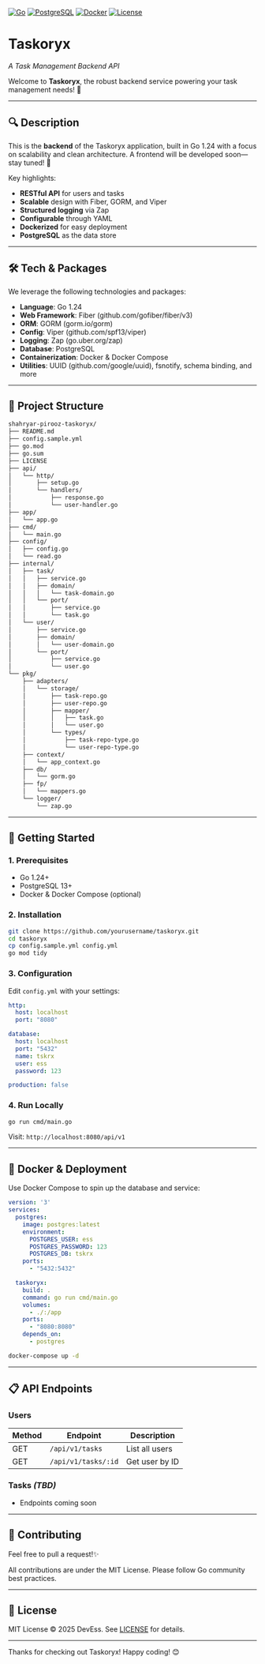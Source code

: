 [![Go](https://img.shields.io/badge/Go-1.24-00ADD8.svg)](https://golang.org)  [![PostgreSQL](https://img.shields.io/badge/PostgreSQL-13-blue.svg)](https://www.postgresql.org)  [![Docker](https://img.shields.io/badge/Docker-20.10-blue.svg)](https://docker.com)  [![License](https://img.shields.io/badge/License-MIT-green.svg)](LICENSE)

# Taskoryx  
_A Task Management Backend API_

Welcome to **Taskoryx**, the robust backend service powering your task management needs! 🚀

---

## 🔍 Description
This is the **backend** of the Taskoryx application, built in Go 1.24 with a focus on scalability and clean architecture. A frontend will be developed soon—stay tuned! 🎉

Key highlights:
- **RESTful API** for users and tasks
- **Scalable** design with Fiber, GORM, and Viper
- **Structured logging** via Zap
- **Configurable** through YAML
- **Dockerized** for easy deployment
- **PostgreSQL** as the data store

---

## 🛠 Tech & Packages
We leverage the following technologies and packages:
- **Language**: Go 1.24
- **Web Framework**: Fiber (github.com/gofiber/fiber/v3)
- **ORM**: GORM (gorm.io/gorm)
- **Config**: Viper (github.com/spf13/viper)
- **Logging**: Zap (go.uber.org/zap)
- **Database**: PostgreSQL
- **Containerization**: Docker & Docker Compose
- **Utilities**: UUID (github.com/google/uuid), fsnotify, schema binding, and more

---

## 📁 Project Structure
```bash
shahryar-pirooz-taskoryx/
├── README.md
├── config.sample.yml
├── go.mod
├── go.sum
├── LICENSE
├── api/
│   └── http/
│       ├── setup.go
│       └── handlers/
│           ├── response.go
│           └── user-handler.go
├── app/
│   └── app.go
├── cmd/
│   └── main.go
├── config/
│   ├── config.go
│   └── read.go
├── internal/
│   ├── task/
│   │   ├── service.go
│   │   ├── domain/
│   │   │   └── task-domain.go
│   │   └── port/
│   │       ├── service.go
│   │       └── task.go
│   └── user/
│       ├── service.go
│       ├── domain/
│       │   └── user-domain.go
│       └── port/
│           ├── service.go
│           └── user.go
└── pkg/
    ├── adapters/
    │   └── storage/
    │       ├── task-repo.go
    │       ├── user-repo.go
    │       ├── mapper/
    │       │   ├── task.go
    │       │   └── user.go
    │       └── types/
    │           ├── task-repo-type.go
    │           └── user-repo-type.go
    ├── context/
    │   └── app_context.go
    ├── db/
    │   └── gorm.go
    ├── fp/
    │   └── mappers.go
    └── logger/
        └── zap.go
```

---

## 🏁 Getting Started
### 1. Prerequisites
- Go 1.24+
- PostgreSQL 13+
- Docker & Docker Compose (optional)

### 2. Installation
```bash
git clone https://github.com/yourusername/taskoryx.git
cd taskoryx
cp config.sample.yml config.yml
go mod tidy
```

### 3. Configuration
Edit `config.yml` with your settings:
```yaml
http:
  host: localhost
  port: "8080"

database:
  host: localhost
  port: "5432"
  name: tskrx
  user: ess
  password: 123

production: false
```

### 4. Run Locally
```bash
go run cmd/main.go
```
Visit: `http://localhost:8080/api/v1`

---

## 🐳 Docker & Deployment
Use Docker Compose to spin up the database and service:
```yaml
version: '3'
services:
  postgres:
    image: postgres:latest
    environment:
      POSTGRES_USER: ess
      POSTGRES_PASSWORD: 123
      POSTGRES_DB: tskrx
    ports:
      - "5432:5432"

  taskoryx:
    build: .
    command: go run cmd/main.go
    volumes:
      - ./:/app
    ports:
      - "8080:8080"
    depends_on:
      - postgres
```
```bash
docker-compose up -d
```

---

## 📋 API Endpoints
### Users
| Method | Endpoint            | Description    |
| ------ | ------------------- | -------------- |
| GET    | `/api/v1/tasks`     | List all users |
| GET    | `/api/v1/tasks/:id` | Get user by ID |

### Tasks  *(TBD)*
- Endpoints coming soon

---

## 🤝 Contributing
Feel free to pull a request!✨

All contributions are under the MIT License. Please follow Go community best practices.

---

## 📄 License
MIT License © 2025 DevEss. See [LICENSE](LICENSE) for details.

---

Thanks for checking out Taskoryx! Happy coding! 😊

